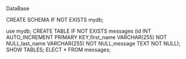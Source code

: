 DataBase

CREATE SCHEMA IF NOT EXISTS mydb;

use mydb;
CREATE TABLE IF NOT EXISTS messages (id INT AUTO_INCREMENT PRIMARY KEY,first_name VARCHAR(255) NOT NULL,last_name VARCHAR(255) NOT NULL,message TEXT NOT NULL);
SHOW TABLES;
ELECT * FROM messages;

